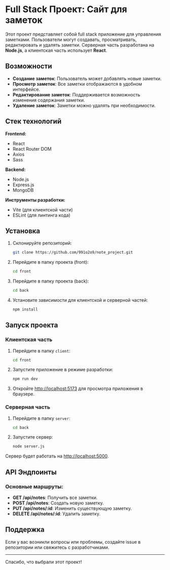 # Full Stack Проект: Сайт для заметок

Этот проект представляет собой full stack приложение для управления заметками. Пользователи могут создавать, просматривать, редактировать и удалять заметки. Серверная часть разработана на **Node.js**, а клиентская часть использует **React**.

## Возможности
- **Создание заметок**: Пользователь может добавлять новые заметки.
- **Просмотр заметок**: Все заметки отображаются в удобном интерфейсе.
- **Редактирование заметок**: Поддерживается возможность изменения содержания заметки.
- **Удаление заметок**: Заметки можно удалять при необходимости.

## Стек технологий

**Frontend:**
- React
- React Router DOM
- Axios
- Sass

**Backend:**
- Node.js
- Express.js
- MongoDB 

**Инструменты разработки:**
- Vite (для клиентской части)
- ESLint (для линтинга кода)

## Установка

1. Склонируйте репозиторий:
    ```bash
    git clone https://github.com/991o2o9/note_project.git
    ```

2. Перейдите в папку проекта (front):
    ```bash
    cd front
    ```

2. Перейдите в папку проекта (back):
    ```bash
    cd back
    ```

3. Установите зависимости для клиентской и серверной частей:
    ```bash
    npm install
    ```

## Запуск проекта

### Клиентская часть
1. Перейдите в папку `client`:
    ```bash
    cd front
    ```

2. Запустите приложение в режиме разработки:
    ```bash
    npm run dev
    ```

3. Откройте [http://localhost:5173](http://localhost:5173) для просмотра приложения в браузере.

### Серверная часть
1. Перейдите в папку `server`:
    ```bash
    cd back
    ```

2. Запустите сервер:
    ```bash
    node server.js
    ```

Сервер будет работать на [http://localhost:5000](http://localhost:5000).

## API Эндпоинты

### Основные маршруты:
- **GET /api/notes**: Получить все заметки.
- **POST /api/notes**: Создать новую заметку.
- **PUT /api/notes/:id**: Изменить существующую заметку.
- **DELETE /api/notes/:id**: Удалить заметку.


## Поддержка

Если у вас возникли вопросы или проблемы, создайте issue в репозитории или свяжитесь с разработчиками.

---

Спасибо, что выбрали этот проект!

